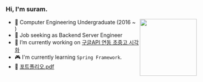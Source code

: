### Hi, I'm suram. 
<img src = "https://user-images.githubusercontent.com/20367043/102791318-307f7600-43ea-11eb-940c-f63f87db2ec4.gif" width = "150px" align = "right">


- 🥨 Computer Engineering Undergraduate (2016 ~ ) 
- 🎃 Job seeking as Backend Server Engineer 
- 🚀 I’m currently working on [구글API 연동 초중고 시각화](https://github.com/su-ram/school_visualization_googlemap)
- 🎮 I'm currently learning `Spring Framework`. 
- 🌈 [포트폴리오.pdf](https://drive.google.com/file/d/1ZPn-vvIHSIZSq1XEGlZJbWo0Buk3Pzcb/view?usp=sharing)

